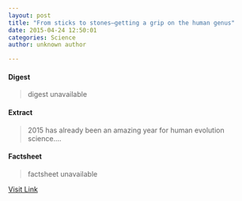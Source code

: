 ```yaml
---
layout: post
title: "From sticks to stones—getting a grip on the human genus"
date: 2015-04-24 12:50:01
categories: Science
author: unknown author

---
```



#### Digest
>digest unavailable

#### Extract
>2015 has already been an amazing year for human evolution science....

#### Factsheet
>factsheet unavailable

[Visit Link](http://phys.org/news349081366.html)


